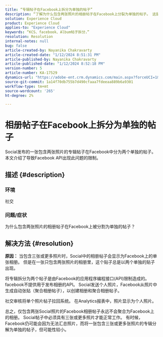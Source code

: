 ```yaml
---
title: “专辑帖子在Facebook上拆分为单独的帖子”
description: “了解为什么包含两张照片的相册帖子在Facebook上分裂为单独的帖子。 这是由Facebook API中的限制所致。”
solution: Experience Cloud
product: Experience Cloud
applies-to: "Experience Cloud"
keywords: “KCS、facebook、Album帖子拆分，”
resolution: Resolution
internal-notes: null
bug: false
article-created-by: Nayanika Chakravarty
article-created-date: "1/12/2024 8:51:31 PM"
article-published-by: Nayanika Chakravarty
article-published-date: "1/12/2024 8:52:18 PM"
version-number: 5
article-number: KA-17529
dynamics-url: "https://adobe-ent.crm.dynamics.com/main.aspx?forceUCI=1&pagetype=entityrecord&etn=knowledgearticle&id=2dac1858-8cb1-ee11-a569-6045bd0063aa"
source-git-commit: 1a14f70db755b7d490cfaaa7fdeeaa889b6a9301
workflow-type: tm+mt
source-wordcount: '265'
ht-degree: 2%

---
```


# 相册帖子在Facebook上拆分为单独的帖子


Social发布的一张包含两张照片的专辑帖子在Facebook中分为两个单独的帖子。 本文介绍了导致Facebook API出现此问题的限制。

## 描述 {#description}


### <b>环境</b>

社交

### <b>问题/症状</b>

为什么包含两张照片的相册帖子在Facebook上被分割为单独的帖子？


## 解决方法 {#resolution}

<b>原因：</b>
当包含三张或更多照片时，Social中的相册帖子会显示为Facebook上的单张相册。 但是在一张只包含两张照片的相册里，这个贴子总是以两个单独的贴子出现。

将专辑拆分为两个帖子是由Facebook的应用程序编程接口(API)限制造成的。 facebook不提供用于发布相册的API。 Social发送个人照片，Facebook从照片中生成自动张贴（聚合相册帖子），以创建相册和聚合相册帖子。

社交审核将单个照片帖子拉回系统。 在Analytics报表中，照片显示为个人照片。

总之，仅包含两张Social照片的Facebook相册帖子永远不会聚合为Facebook上的相册。 Social帖子中必须具有三张或更多照片才能正常工作。 有时候，Facebook仍可能会因为无法汇总照片，而将一张包含三张或更多张照片的专辑分解为单独的帖子，但可能性较小。
